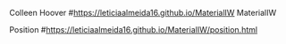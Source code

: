 Colleen Hoover #https://leticiaalmeida16.github.io/MaterialIW
MaterialIW

Position
#https://leticiaalmeida16.github.io/MaterialIW/position.html
